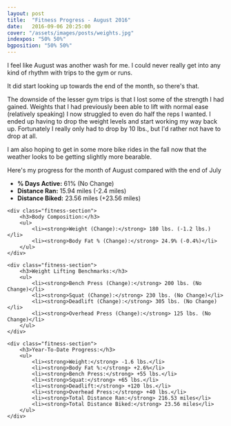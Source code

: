 ```yaml
---
layout: post
title:  "Fitness Progress - August 2016"
date:   2016-09-06 20:25:00
cover: "/assets/images/posts/weights.jpg"
indexpos: "50% 50%"
bgposition: "50% 50%"
---
```


I feel like August was another wash for me.  I could never really get into any kind of rhythm with trips to the gym or runs.  

It did start looking up towards the end of the month, so there's that.

The downside of the lesser gym trips is that I lost some of the strength I had gained.  Weights that I had previously been able to lift with normal ease (relatively speaking) I now struggled to even do half the reps I wanted.  I ended up having to drop the weight levels and start working my way back up.  Fortunately I really only had to drop by 10 lbs., but I'd rather not have to drop at all.

I am also hoping to get in some more bike rides in the fall now that the weather looks to be getting slightly more bearable.

Here's my progress for the month of August compared with the end of July

<div class="fitness-progress">
    <div class="fitness-section">
        <ul>
            <li><strong>% Days Active:</strong> 61% (No Change)</li>
            <li><strong>Distance Ran:</strong> 15.94 miles (-2.4 miles)</li>
            <li><strong>Distance Biked:</strong> 23.56 miles (+23.56 miles)</li>
        </ul>
    </div>

    <div class="fitness-section">
        <h3>Body Composition:</h3>
        <ul>
            <li><strong>Weight (Change):</strong> 180 lbs. (-1.2 lbs.)</li>
            <li><strong>Body Fat % (Change):</strong> 24.9% (-0.4%)</li>
        </ul>
    </div>

    <div class="fitness-section">
        <h3>Weight Lifting Benchmarks:</h3>
        <ul>
            <li><strong>Bench Press (Change):</strong> 200 lbs. (No Change)</li>
            <li><strong>Squat (Change):</strong> 230 lbs. (No Change)</li>
            <li><strong>Deadlift (Change):</strong> 305 lbs. (No Change)</li>
            <li><strong>Overhead Press (Change):</strong> 125 lbs. (No Change)</li>
        </ul>
    </div>

    <div class="fitness-section">
        <h3>Year-To-Date Progress:</h3>
        <ul>
            <li><strong>Weight:</strong> -1.6 lbs.</li>
            <li><strong>Body Fat %:</strong> +2.6%</li>
            <li><strong>Bench Press:</strong> +55 lbs.</li>
            <li><strong>Squat:</strong> +65 lbs.</li>
            <li><strong>Deadlift:</strong> +120 lbs.</li>
            <li><strong>Overhead Press:</strong> +40 lbs.</li>
            <li><strong>Total Distance Ran:</strong> 216.53 miles</li>
            <li><strong>Total Distance Biked:</strong> 23.56 miles</li>
        </ul>
    </div>
</div>